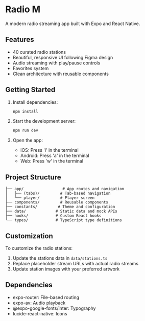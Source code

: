 # Radio M

A modern radio streaming app built with Expo and React Native.

## Features

- 40 curated radio stations
- Beautiful, responsive UI following Figma design
- Audio streaming with play/pause controls
- Favorites system
- Clean architecture with reusable components

## Getting Started

1. Install dependencies:
   ```bash
   npm install
   ```

2. Start the development server:
   ```bash
   npm run dev
   ```

3. Open the app:
   - iOS: Press 'i' in the terminal
   - Android: Press 'a' in the terminal
   - Web: Press 'w' in the terminal

## Project Structure

```
├── app/                 # App routes and navigation
│   ├── (tabs)/         # Tab-based navigation
│   └── player/         # Player screen
├── components/         # Reusable components
├── constants/         # Theme and configuration
├── data/             # Static data and mock APIs
├── hooks/            # Custom React hooks
└── types/            # TypeScript type definitions
```

## Customization

To customize the radio stations:
1. Update the stations data in `data/stations.ts`
2. Replace placeholder stream URLs with actual radio streams
3. Update station images with your preferred artwork

## Dependencies

- expo-router: File-based routing
- expo-av: Audio playback
- @expo-google-fonts/inter: Typography
- lucide-react-native: Icons